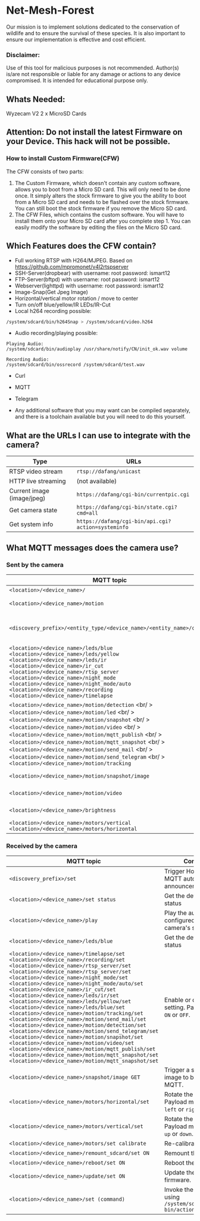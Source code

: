 # Net-Mesh-Forest

Our mission is to implement solutions dedicated to the conservation of wildlife and to ensure the survival of these species. It is also important to ensure our implementation is effective and cost efficient. 

### Disclaimer:

Use of this tool for malicious purposes is not recommended. Author(s) is/are not responsible or liable for any damage or actions to any device compromised. It is intended for educational purpose only.

## Whats Needed:

Wyzecam V2
2 x MicroSD Cards

## Attention: Do not install the latest Firmware on your Device. This hack will not be possible.

### How to install Custom Firmware(CFW)

The CFW consists of two parts:

1. The Custom Firmware, which doesn't contain any custom software, allows you to boot from a Micro SD card. This will only need to be done once. It simply alters the stock firmware to give you the ability to boot from a Micro SD card and needs to be flashed over the stock firmware. You can still boot the stock firmware if you remove the Micro SD card.
2. The CFW Files, which contains the custom software. You will have to install them onto your Micro SD card after you complete step 1. You can easily modify the software by editing the files on the Micro SD card.







## Which Features does the CFW contain?

- Full working RTSP with H264/MJPEG. Based on <https://github.com/mpromonet/v4l2rtspserver>
- SSH-Server(dropbear) with username: root password: ismart12
- FTP-Server(bftpd) with username: root password: ismart12
- Webserver(lighttpd) with username: root password: ismart12
- Image-Snap(Get Jpeg Image)
- Horizontal/vertical motor rotation / move to center
- Turn on/off blue/yellow/IR LEDs/IR-Cut
- Local h264 recording possible:

``` sh
/system/sdcard/bin/h264Snap > /system/sdcard/video.h264
```

- Audio recording/playing possible:

```
Playing Audio:
/system/sdcard/bin/audioplay /usr/share/notify/CN/init_ok.wav volume

Recording Audio:
/system/sdcard/bin/ossrecord /system/sdcard/test.wav 
```

- Curl
- MQTT
- Telegram

- Any additional software that you may want can be compiled separately, and there is a toolchain available but you will need to do this yourself.

## What are the URLs I can use to integrate with the camera?

| Type | URLs |
| --- | --- |
| RTSP video stream | `rtsp://dafang/unicast` |
| HTTP live streaming | (not available) |
| Current image (image/jpeg) | `https://dafang/cgi-bin/currentpic.cgi` |
| Get camera state | `https://dafang/cgi-bin/state.cgi?cmd=all` |
| Get system info | `https://dafang/cgi-bin/api.cgi?action=systeminfo` |

## What MQTT messages does the camera use?

### Sent by the camera

| MQTT topic | Comments |
| --- | --- |
| `<location>/<device_name>/`| General device status |
| `<location>/<device_name>/motion` | Motion detection status. Payload is either `ON` or `OFF`. |
| `<discovery_prefix>/<entity_type/<device_name>/<entity_name>/config` | Home Assistant MQTT auto discovery messages. More info: <https://www.home-assistant.io/docs/mqtt/discovery/> |
| `<location>/<device_name>/leds/blue` <br /> `<location>/<device_name>/leds/yellow` <br /> `<location>/<device_name>/leds/ir` <br /> `<location>/<device_name>/ir_cut` <br /> `<location>/<device_name>/rtsp_server` <br /> `<location>/<device_name>/night_mode` <br /> `<location>/<device_name>/night_mode/auto` <br /> `<location>/<device_name>/recording` <br /> `<location>/<device_name>/timelapse` | Camera configuration and status. Payload is either `ON` or `OFF` |
| `<location>/<device_name>/motion/detection` <br/ > `<location>/<device_name>/motion/led` <br/ > `<location>/<device_name>/motion/snapshot` <br/ > `<location>/<device_name>/motion/video` <br/ > `<location>/<device_name>/motion/mqtt_publish` <br/ > `<location>/<device_name>/motion/mqtt_snapshot` <br/ > `<location>/<device_name>/motion/send_mail` <br/ > `<location>/<device_name>/motion/send_telegram` <br/ > `<location>/<device_name>/motion/tracking` | Motion detection configuration. Payload is either `ON` or `OFF` |
| `<location>/<device_name>/motion/snapshot/image` | Sending an image via MQTT when motion is detected. |
| `<location>/<device_name>/motion/video` | Sending an video via MQTT when motion is detected. |
| `<location>/<device_name>/brightness` | Brigtness level, given as a percentage. Disabled by default. |
| `<location>/<device_name>/motors/vertical` <br/> `<location>/<device_name>/motors/horizontal` | Status of motors and alignment |

### Received by the camera

| MQTT topic | Comments |
| --- | --- |
| `<discovery_prefix>/set` | Trigger Home Assistant MQTT auto discovery announcement |
| `<location>/<device_name>/set status` | Get the device's system status |
| `<location>/<device_name>/play` | Play the audio file configured in the camera's settings |
| `<location>/<device_name>/leds/blue` | Get the device's system status |
| `<location>/<device_name>/timelapse/set` <br/> `<location>/<device_name>/recording/set` <br/> `<location>/<device_name>/rtsp_server/set` <br/> `<location>/<device_name>/rtsp_server/set` <br/> `<location>/<device_name>/night_mode/set` <br/> `<location>/<device_name>/night_mode/auto/set` <br/> `<location>/<device_name>/ir_cut/set` <br/> `<location>/<device_name>/leds/ir/set` <br/> `<location>/<device_name>/leds/yellow/set` <br/> `<location>/<device_name>/leds/blue/set` <br/> `<location>/<device_name>/motion/tracking/set` <br/> `<location>/<device_name>/motion/send_mail/set` <br/> `<location>/<device_name>/motion/detection/set` <br/> `<location>/<device_name>/motion/send_telegram/set` <br/> `<location>/<device_name>/motion/snapshot/set` <br/> `<location>/<device_name>/motion/video/set` <br/> `<location>/<device_name>/motion/mqtt_publish/set` <br/> `<location>/<device_name>/motion/mqtt_snapshot/set` <br/> `<location>/<device_name>/motion/mqtt_snapshot/set` <br/>  | Enable or disable a setting. Payload must be `ON` or `OFF`. |
| `<location>/<device_name>/snapshot/image GET` | Trigger a snapshot image to be sent over MQTT. |
| `<location>/<device_name>/motors/horizontal/set` | Rotate the camera. Payload must be either `left` or `right`. |
| `<location>/<device_name>/motors/vertical/set` | Rotate the camera. Payload must be either `up` or `down`. |
| `<location>/<device_name>/motors/set calibrate` | Re-calibrate the motors. |
| `<location>/<device_name>/remount_sdcard/set ON` | Remount the SD card. |
| `<location>/<device_name>/reboot/set ON` | Reboot the camera. |
| `<location>/<device_name>/update/set ON` | Update the camera's firmware. |
| `<location>/<device_name>/set (command)` | Invoke the command using `/system/sdcard/www/cgi-bin/action.cgi` |
